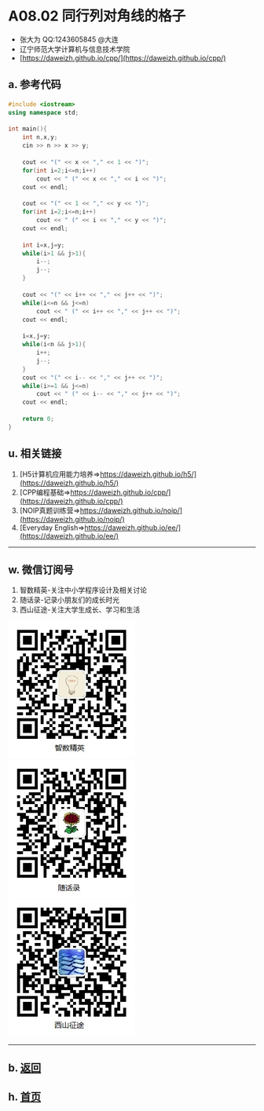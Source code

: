# A08.02 同行列对角线的格子 

- 张大为 QQ:1243605845 @大连
- 辽宁师范大学计算机与信息技术学院
- [https://daweizh.github.io/cpp/](https://daweizh.github.io/cpp/) 

## a. 参考代码

~~~cpp
#include <iostream>
using namespace std;

int main(){
    int n,x,y;
    cin >> n >> x >> y;
    
    cout << "(" << x << "," << 1 << ")";
    for(int i=2;i<=n;i++)
        cout << " (" << x << "," << i << ")";
    cout << endl;
    
    cout << "(" << 1 << "," << y << ")";
    for(int i=2;i<=n;i++)
        cout << " (" << i << "," << y << ")";
    cout << endl;
    
    int i=x,j=y;
    while(i>1 && j>1){
        i--;
        j--;
    }
    
    cout << "(" << i++ << "," << j++ << ")";
    while(i<=n && j<=n)
        cout << " (" << i++ << "," << j++ << ")";
    cout << endl;

    i=x,j=y;
    while(i<n && j>1){
        i++;
        j--;
    }
    cout << "(" << i-- << "," << j++ << ")";
    while(i>=1 && j<=n)
        cout << " (" << i-- << "," << j++ << ")";
    cout << endl;

    return 0;
}
~~~

## u. 相关链接

1. [H5计算机应用能力培养=>https://daweizh.github.io/h5/](https://daweizh.github.io/h5/)
2. [CPP编程基础=>https://daweizh.github.io/cpp/](https://daweizh.github.io/cpp/)
3. [NOIP真题训练营=>https://daweizh.github.io/noip/](https://daweizh.github.io/noip/)
4. [Everyday English=>https://daweizh.github.io/ee/](https://daweizh.github.io/ee/)

----------

## w. 微信订阅号

1. 智数精英-关注中小学程序设计及相关讨论
2. 随话录-记录小朋友们的成长时光
3. 西山征途-关注大学生成长、学习和生活

![欢迎关注“智数精英”订阅号](../../assets/me/img/idea8.jpg)
![欢迎关注“随话录”订阅号](../../assets/me/img/shl8.jpg)
![欢迎关注“西山征途”订阅号](../../assets/me/img/xszt8.jpg)

----------

## b. [返回](../)
    
## h. [首页](../../)

 